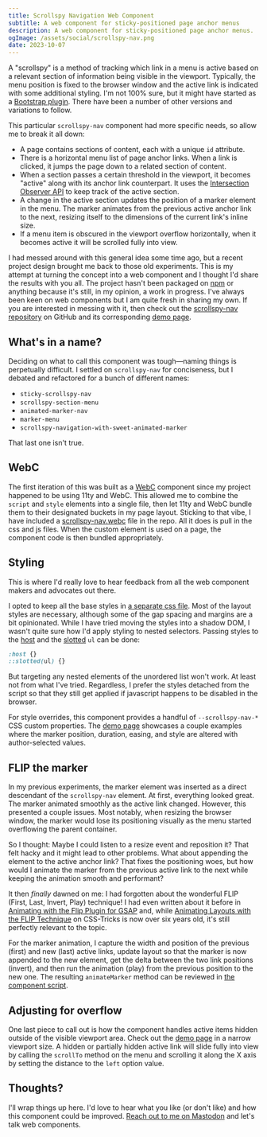 ```yaml
---
title: Scrollspy Navigation Web Component
subtitle: A web component for sticky-positioned page anchor menus
description: A web component for sticky-positioned page anchor menus.
ogImage: /assets/social/scrollspy-nav.png
date: 2023-10-07
---
```


A "scrollspy" is a method of tracking which link in a menu is active based on a relevant section of information being visible in the viewport. Typically, the menu position is fixed to the browser window and the active link is indicated with some additional styling. I'm not 100% sure, but it might have started as a [Bootstrap plugin](https://getbootstrap.com/docs/5.3/components/scrollspy/). There have been a number of other versions and variations to follow.

This particular `scrollspy-nav` component had more specific needs, so allow me to break it all down:

- A page contains sections of content, each with a unique `id` attribute.
- There is a horizontal menu list of page anchor links. When a link is clicked, it jumps the page down to a related section of content.
- When a section passes a certain threshold in the viewport, it becomes "active" along with its anchor link counterpart. It uses the [Intersection Observer API](https://developer.mozilla.org/en-US/docs/Web/API/Intersection_Observer_API) to keep track of the active section.
- A change in the active section updates the position of a marker element in the menu. The marker animates from the previous active anchor link to the next, resizing itself to the dimensions of the current link's inline size.
- If a menu item is obscured in the viewport overflow horizontally, when it becomes active it will be scrolled fully into view.

I had messed around with this general idea some time ago, but a recent project design brought me back to those old experiments. This is my attempt  at turning the concept into a web component and I thought I'd share the results with you all. The project hasn't been packaged on [npm](https://www.npmjs.com/) or anything because it's still, in my opinion, a work in progress. I've always been keen on web components but I am quite fresh in sharing my own. If you are interested in messing with it, then check out the [scrollspy-nav repository](https://github.com/hexagoncircle/scrollspy-nav) on GitHub and its corresponding [demo page](https://hexagoncircle.github.io/scrollspy-nav/).

## What's in a name?

Deciding on what to call this component was tough—naming things is perpetually difficult. I settled on `scrollspy-nav` for conciseness, but I debated and refactored for a bunch of different names:

- `sticky-scrollspy-nav`
- `scrollspy-section-menu`
- `animated-marker-nav`
- `marker-menu`
- `scrollspy-navigation-with-sweet-animated-marker`

That last one isn't true.

## WebC

The first iteration of this was built as a [WebC](https://www.11ty.dev/docs/languages/webc/) component since my project happened to be using 11ty and WebC. This allowed me to combine the `script` and `style` elements into a single file, then let 11ty and WebC bundle them to their designated buckets in my page layout. Sticking to that vibe, I have included a [scrollspy-nav.webc](https://github.com/hexagoncircle/scrollspy-nav/blob/main/scrollspy-nav.webc) file in the repo. All it does is pull in the css and js files. When the custom element is used on a page, the component code is then bundled appropriately.

## Styling

This is where I'd really love to hear feedback from all the web component makers and advocates out there.

I opted to keep all the base styles in [a separate css file](https://github.com/hexagoncircle/scrollspy-nav/blob/main/scrollspy-nav.css). Most of the layout styles are necessary, although some of the gap spacing and margins are a bit opinionated. While I have tried moving the styles into a shadow DOM, I wasn't quite sure how I'd apply styling to nested selectors. Passing styles to the [host](https://developer.mozilla.org/en-US/docs/Web/CSS/:host) and the [slotted](https://developer.mozilla.org/en-US/docs/Web/CSS/::slotted) `ul` can be done:

```css
:host {}
::slotted(ul) {}
```

But targeting any nested elements of the unordered list won't work. At least not from what I've tried. Regardless, I prefer the styles detached from the script so that they still get applied if javascript happens to be disabled in the browser.

For style overrides, this component provides a handful of `--scrollspy-nav-*` CSS custom properties. The [demo page](https://hexagoncircle.github.io/scrollspy-nav/) showcases a couple examples where the marker position, duration, easing, and style are altered with author-selected values.

## FLIP the marker

In my previous experiments, the marker element was inserted as a direct descendant of the `scrollspy-nav` element. At first, everything looked great. The marker animated smoothly as the active link changed. However, this presented a couple issues. Most notably, when resizing the browser window, the marker would lose its positioning visually as the menu started overflowing the parent container.

So I thought: Maybe I could listen to a resize event and reposition it? That felt hacky and it might lead to other problems. What about appending the element to the active anchor link? That fixes the positioning woes, but how would I animate the marker from the previous active link to the next while keeping the animation smooth and performant?

It then _finally_ dawned on me: I had forgotten about the wonderful FLIP (First, Last, Invert, Play) technique! I had even written about it before in [Animating with the Flip Plugin for GSAP](/blog/gsap-flip-cart/) and, while [Animating Layouts with the FLIP Technique](https://css-tricks.com/animating-layouts-with-the-flip-technique/) on CSS-Tricks is now over six years old, it's still perfectly relevant to the topic.

For the marker animation, I capture the width and position of the previous (first) and new (last) active links, update layout so that the marker is now appended to the new element, get the delta between the two link positions (invert), and then run the animation (play) from the previous position to the new one. The resulting `animateMarker` method can be reviewed in [the component script](https://github.com/hexagoncircle/scrollspy-nav/blob/main/scrollspy-nav.js).

## Adjusting for overflow

One last piece to call out is how the component handles active items hidden outside of the visible viewport area. Check out the [demo page](https://hexagoncircle.github.io/scrollspy-nav/) in a narrow viewport size. A hidden or partially hidden active link will slide fully into view by calling the `scrollTo` method on the menu and scrolling it along the X axis by setting the distance to the `left` option value.

## Thoughts?

I'll wrap things up here. I'd love to hear what you like (or don't like) and how this component could be improved. [Reach out to me on Mastodon](https://fosstodon.org/@hexagoncircle) and let's talk web components.
